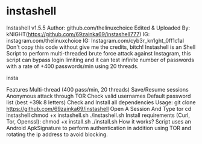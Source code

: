 # instashell
Instashell v1.5.5
Author: github.com/thelinuxchoice
Edited & Uploaded By: kNIGHT(https://github.com/69zainka69/instashell777)
IG: instagram.com/thelinuxchoice
IG: Instagram.com/cyb3r_kn1ght_0ff1c1al
Don't copy this code without give me the credits, bitch!
Instashell is an Shell Script to perform multi-threaded brute force attack against Instagram, this script can bypass login limiting and it can test infinite number of passwords with a rate of +400 passwords/min using 20 threads.

insta

Features
Multi-thread (400 pass/min, 20 threads)
Save/Resume sessions
Anonymous attack through TOR
Check valid usernames
Default password list (best +39k 8 letters)
Check and Install all dependencies
Usage:
git clone https://github.com/69zainka69/instashell
Open A Session And Type tor
cd instashell
chmod +x instashell.sh
./instashell.sh
Install requirements (Curl, Tor, Openssl):
chmod +x install.sh
./install.sh
How it works?
Script uses an Android ApkSignature to perform authentication in addition using TOR and rotating the ip address to avoid blocking.
